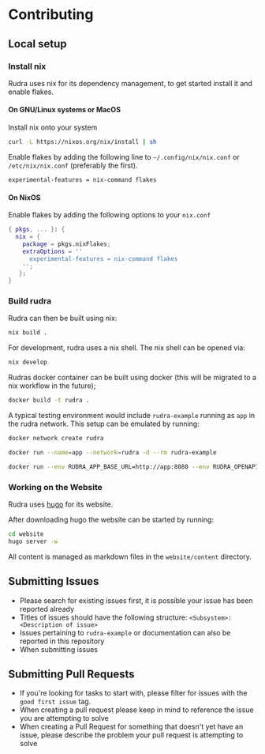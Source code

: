 # Contributing

## Local setup
### Install nix
Rudra uses nix for its dependency management, to get started install it and enable flakes.

#### On GNU/Linux systems or MacOS
Install nix onto your system
```bash
curl -L https://nixos.org/nix/install | sh
```

Enable flakes by adding the following line to `~/.config/nix/nix.conf` or `/etc/nix/nix.conf` (preferably the first).
```
experimental-features = nix-command flakes
```

#### On NixOS 
Enable flakes by adding the following options to your `nix.conf`
```nix
{ pkgs, ... }: {
  nix = {
    package = pkgs.nixFlakes;
    extraOptions = ''
      experimental-features = nix-command flakes
    '';
   };
}
```

### Build rudra
Rudra can then be built using nix:
```bash
nix build .
```

For development, rudra uses a nix shell.
The nix shell can be opened via:
```bash
nix develop
```

Rudras docker container can be built using docker (this will be migrated to a nix workflow in the future);
```bash
docker build -t rudra .
```

A typical testing environment would include `rudra-example` running as `app` in the rudra network.
This setup can be emulated by running:
```bash
docker network create rudra

docker run --name=app --network=rudra -d --rm rudra-example

docker run --env RUDRA_APP_BASE_URL=http://app:8080 --env RUDRA_OPENAPI_SOURCE=/swagger.yaml --volume $PWD/test/resource/swagger.yaml:/swagger.yaml -p 13750:80 --network rudra --name rudra --rm --env RUDRA_DEBUG=0 --env RUDRA_ACCOUNT_FOR_SECURITY=1 rudra
```

### Working on the Website
Rudra uses [hugo](https://gohugo.io/) for its website.

After downloading hugo the website can be started by running:
```bash
cd website
hugo server -w
```

All content is managed as markdown files in the `website/content` directory.

## Submitting Issues
- Please search for existing issues first, it is possible your issue has been reported already
- Titles of issues should have the following structure: ``<Subsystem>: <Description of issue>``
- Issues pertaining to ``rudra-example`` or documentation can also be reported in this repository
- When submitting issues

## Submitting Pull Requests
- If you're looking for tasks to start with, please filter for issues with the ``good first issue`` tag.
- When creating a pull request please keep in mind to reference the issue you are attempting to solve
- When creating a Pull Request for something that doesn't yet have an issue, please describe the problem your pull request is attempting to solve

